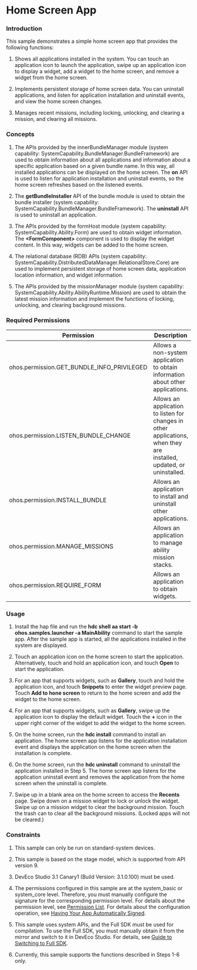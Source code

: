 # Home Screen App

### Introduction

This sample demonstrates a simple home screen app that provides the following functions:

1. Shows all applications installed in the system. You can touch an application icon to launch the application, swipe up an application icon to display a widget, add a widget to the home screen, and remove a widget from the home screen.

2. Implements persistent storage of home screen data. You can uninstall applications, and listen for application installation and uninstall events, and view the home screen changes.

3. Manages recent missions, including locking, unlocking, and clearing a mission, and clearing all missions.

### Concepts

1. The APIs provided by the innerBundleManager module (system capability: SystemCapability.BundleManager.BundleFramework) are used to obtain information about all applications and information about a specific application based on a given bundle name. In this way, all installed applications can be displayed on the home screen. The **on** API is used to listen for application installation and uninstall events, so the home screen refreshes based on the listened events.

2. The **getBundleInstaller** API of the bundle module is used to obtain the bundle installer (system capability: SystemCapability.BundleManager.BundleFramework). The **uninstall** API is used to uninstall an application.

3. The APIs provided by the formHost module (system capability: SystemCapability.Ability.Form) are used to obtain widget information. The **\<FormComponent>** component is used to display the widget content. In this way, widgets can be added to the home screen.

4. The relational database (RDB) APIs (system capability: SystemCapability.DistributedDataManager.RelationalStore.Core) are used to implement persistent storage of home screen data, application location information, and widget information.

5. The APIs provided by the missionManager module (system capability: SystemCapability.Ability.AbilityRuntime.Mission) are used to obtain the latest mission information and implement the functions of locking, unlocking, and clearing background missions.

### Required Permissions

| Permission                                    | Description                                        | Level        |
| ------------------------------------------ | ------------------------------------------------ | ------------ |
| ohos.permission.GET_BUNDLE_INFO_PRIVILEGED | Allows a non-system application to obtain information about other applications.                    | system_basic |
| ohos.permission.LISTEN_BUNDLE_CHANGE       | Allows an application to listen for changes in other applications, when they are installed, updated, or uninstalled.| system_basic |
| ohos.permission.INSTALL_BUNDLE             | Allows an application to install and uninstall other applications.                    | system_core  |
| ohos.permission.MANAGE_MISSIONS            | Allows an application to manage ability mission stacks.                      | system_core  |
| ohos.permission.REQUIRE_FORM               | Allows an application to obtain widgets.                      | system_basic |

### Usage

1. Install the hap file and run the **hdc shell aa start -b ohos.samples.launcher -a MainAbility** command to start the sample app. After the sample app is started, all the applications installed in the system are displayed.

2. Touch an application icon on the home screen to start the application. Alternatively, touch and hold an application icon, and touch **Open** to start the application.

3. For an app that supports widgets, such as **Gallery**, touch and hold the application icon, and touch **Snippets** to enter the widget preview page. Touch **Add to hone screen** to return to the home screen and add the widget to the home screen.

4. For an app that supports widgets, such as **Gallery**, swipe up the application icon to display the default widget. Touch the **+** icon in the upper right corner of the widget to add the widget to the home screen.

5. On the home screen, run the **hdc install** command to install an application. The home screen app listens for the application installation event and displays the application on the home screen when the installation is complete.

6. On the home screen, run the **hdc uninstall** command to uninstall the application installed in Step 5. The home screen app listens for the application uninstall event and removes the application from the home screen when the uninstall is complete.

7. Swipe up in a blank area on the home screen to access the **Recents** page. Swipe down on a mission widget to lock or unlock the widget. Swipe up on a mission widget to clear the background mission. Touch the trash can to clear all the background missions. (Locked apps will not be cleared.)

### Constraints

1. This sample can only be run on standard-system devices.

2. This sample is based on the stage model, which is supported from API version 9.

3. DevEco Studio 3.1 Canary1 (Build Version: 3.1.0.100) must be used.

4. The permissions configured in this sample are at the system_basic or system_core level. Therefore, you must manually configure the signature for the corresponding permission level. For details about the permission level, see [Permission List](https://gitee.com/openharmony/docs/blob/master/en/application-dev/security/permission-list.md). For details about the configuration operation, see [Having Your App Automatically Signed](https://docs.openharmony.cn/pages/v3.2Beta/en/application-dev/security/hapsigntool-overview.md/).

5. This sample uses system APIs, and the Full SDK must be used for compilation. To use the Full SDK, you must manually obtain it from the mirror and switch to it in DevEco Studio. For details, see [Guide to Switching to Full SDK](https://gitee.com/openharmony/docs/blob/master/en/application-dev/quick-start/full-sdk-switch-guide.md).

6. Currently, this sample supports the functions described in Steps 1-6 only.
